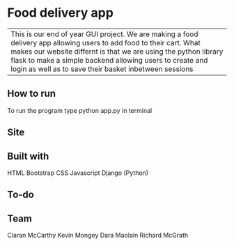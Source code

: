 # Food delivery app
<table>
<tr>
<td>
  This is our end of year GUI project. We are making a food delivery app allowing users to add food to their cart. What makes our website differnt is that we are using the python library flask to make a simple backend allowing users to create and login as well as to save their basket inbetween sessions
</td>
</tr>
</table>

## How to run
To run the program type python app.py in terminal 

## Site

## Built with 
HTML
Bootstrap CSS
Javascript
Django (Python)

## To-do

## Team
Ciaran McCarthy
Kevin Mongey
Dara Maolain
Richard McGrath

